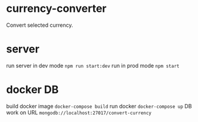 # currency-converter
Convert selected currency.

# server
run server in dev mode `npm run start:dev`
run in prod mode `npm start`

# docker DB
build docker image `docker-compose build`
run docker `docker-compose up` 
DB work on URL `mongodb://localhost:27017/convert-currency`